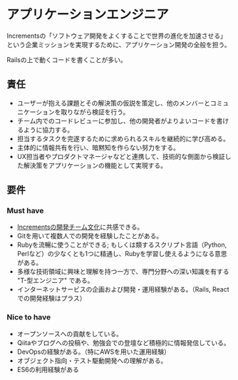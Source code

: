 # アプリケーションエンジニア

Incrementsの「ソフトウェア開発をよくすることで世界の進化を加速させる」という企業ミッションを実現するために、アプリケーション開発の全般を担う。

Railsの上で動くコードを書くことが多い。

## 責任

- ユーザーが抱える課題とその解決策の仮説を策定し、他のメンバーとコミュニケーションを取りながら検証を行う。
- チーム内でのコードレビューに参加し、他の開発者がよりよいコードを書けるように協力する。
- 担当するタスクを完遂するために求められるスキルを継続的に学び高める。
- 主体的に情報共有を行い、暗黙知を作らない努力をする。
- UX担当者やプロダクトマネージャなどと連携して、技術的な側面から検証した解決策をアプリケーションの機能として実現する。

## 要件
### Must have
- [Incrementsの開発チーム文化](http://blog.qiita.com/post/74997115585/increments-dev-team-culture)に共感できる。
- Gitを用いて複数人での開発を経験したことがある。
- Rubyを流暢に使うことができる; もしくは類するスクリプト言語（Python, Perlなど）の少なくとも1つに精通し、Rubyを学習し使えるようになる意思がある。
- 多様な技術領域に興味と理解を持つ一方で、専門分野への深い知識を有する "T-型エンジニア" である。
- インターネットサービスの企画および開発・運用経験がある。（Rails, Reactでの開発経験はプラス）

### Nice to have
- オープンソースへの貢献をしている。
- Qiitaやブログへの投稿や、勉強会での登壇など積極的に情報発信している。
- DevOpsの経験がある。（特にAWSを用いた運用経験）
- オブジェクト指向・テスト駆動開発への理解がある。
- ES6の利用経験がある
